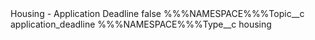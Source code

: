 <?xml version="1.0" encoding="UTF-8"?>
<CustomMetadata xmlns="http://soap.sforce.com/2006/04/metadata" xmlns:xsi="http://www.w3.org/2001/XMLSchema-instance" xmlns:xsd="http://www.w3.org/2001/XMLSchema">
    <label>Housing - Application Deadline</label>
    <protected>false</protected>
    <values>
        <field>%%%NAMESPACE%%%Topic__c</field>
        <value xsi:type="xsd:string">application_deadline</value>
    </values>
    <values>
        <field>%%%NAMESPACE%%%Type__c</field>
        <value xsi:type="xsd:string">housing</value>
    </values>
</CustomMetadata>
